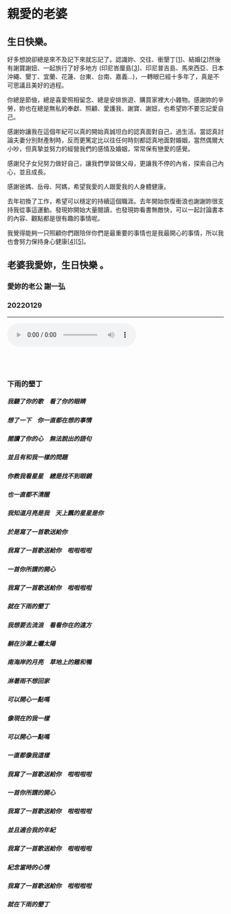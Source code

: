 # 親愛的老婆

## 生日快樂。

好多想說卻總是來不及記下來就忘記了。認識妳、交往、衝墾丁[[1]]、結婚[[2]]然後有謝寶謝妞、一起旅行了好多地方 (印尼峇厘島[[3]]、印尼普吉島、馬來西亞、日本沖繩、墾丁、宜蘭、花蓮、台東、台南、嘉義...)，一轉眼已經十多年了，真是不可思議且美好的過程。

你總是節儉，總是喜愛照相留念、總是安排旅遊、購買家裡大小雜物。感謝妳的辛勞，妳也在總是無私的奉獻、照顧、愛護我、謝寶、謝妞，也希望妳不要忘記愛自己。

感謝妳讓我在這個年紀可以真的開始真誠坦白的認真面對自己，過生活。當認真討論夫妻分別財產制時，反而更篤定比以往任何時刻都認真地面對婚姻，當然偶爾大小吵，但真摯並努力的經營我們的感情及婚姻，常常保有戀愛的感覺。

感謝兒子女兒努力做好自己，讓我們學習做父母，更讓我不停的內省，探索自己內心，並且成長。

感謝爸媽、岳母、阿媽，希望我愛的人跟愛我的人身體健康。

去年初換了工作，希望可以穩定的持續這個職涯。去年開始恢復衝浪也謝謝妳很支持我從事這運動。發現妳開始大量閱讀，也發現妳看書無敵快，可以一起討論書本的內容、觀點都是很有趣的事情呢。

我覺得能夠一只照顧你們跟陪伴你們是最重要的事情也是我最開心的事情，所以我也會努力保持身心健康[[4]][[5]]。

老婆我愛妳，生日快樂 。
---

### 愛妳的老公 謝一弘
### 20220129

--- 
<audio src="raining_kenting.mp3" controls="controls" autoplay loop></audio>
<br />
<br />
<br />
<br />
### 下雨的墾丁
##### 我聽了你的歌　看了你的眼睛
##### 想了一下　你一直都在想的事情
##### 閱讀了你的心　無法說出的語句
##### 並且有和我一樣的問題
##### 你教我看星星　總是找不到眼鏡
##### 也一直都不清醒
##### 我知道月亮是我　天上飄的星星是你
##### 於是寫了一首歌送給你
##### 我寫了一首歌送給你　啦啦啦啦
##### 一首你所謂的開心
##### 我寫了一首歌送給你　啦啦啦啦
##### 就在下雨的墾丁
##### 我想要去流浪　看看你在的遠方
##### 躺在沙灘上曬太陽
##### 南海岸的月亮　草地上的雞和鴨
##### 淋著雨不想回家
##### 可以開心一點嗎
##### 像現在的我一樣
##### 可以開心一點嗎
##### 一直都像我這樣
##### 我寫了一首歌送給你　啦啦啦啦
##### 一首你所謂的開心
##### 我寫了一首歌送給你　啦啦啦啦
##### 並且適合我的年紀
##### 我寫了一首歌送給你　啦啦啦啦
##### 紀念當時的心情
##### 我寫了一首歌送給你　啦啦啦啦
##### 就在下雨的墾丁

[1]: 1.jpg
[2]: 2.jpg
[3]: 3.jpg
[4]: 4.jpg
[5]: 5.jpg